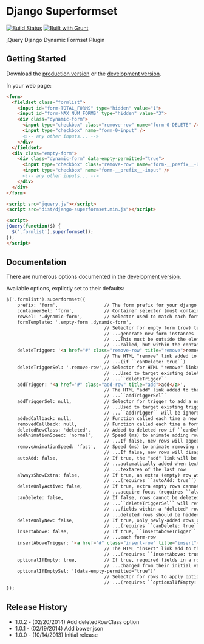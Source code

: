 # Django Superformset

[![Build Status](https://travis-ci.org/jgerigmeyer/jquery-django-superformset.svg?branch=master)](https://travis-ci.org/jgerigmeyer/jquery-django-superformset)
[![Built with Grunt](https://cdn.gruntjs.com/builtwith.png)](http://gruntjs.com/)

jQuery Django Dynamic Formset Plugin

## Getting Started

Download the [production version][min] or the [development version][max].

[min]: https://raw.github.com/jgerigmeyer/jquery-django-superformset/master/dist/django-superformset.min.js
[max]: https://raw.github.com/jgerigmeyer/jquery-django-superformset/master/dist/django-superformset.js

In your web page:

```html
<form>
  <fieldset class="formlist">
    <input id="form-TOTAL_FORMS" type="hidden" value="1">
    <input id="form-MAX_NUM_FORMS" type="hidden" value="3">
    <div class="dynamic-form">
      <input type="checkbox" class="remove-row" name="form-0-DELETE" />
      <input type="checkbox" name="form-0-input" />
      <!-- any other inputs... -->
    </div>
  </fieldset>
  <div class="empty-form">
    <div class="dynamic-form" data-empty-permitted="true">
      <input type="checkbox" class="remove-row" name="form-__prefix__-DELETE" />
      <input type="checkbox" name="form-__prefix__-input" />
      <!-- any other inputs... -->
    </div>
  </div>
</form>

<script src="jquery.js"></script>
<script src="dist/django-superformset.min.js"></script>

<script>
jQuery(function($) {
  $('.formlist').superformset();
});
</script>
```

## Documentation

There are numerous options documented in the [development version].

Available options, explictly set to their defaults:

```html
$('.formlist').superformset({
    prefix: 'form',                 // The form prefix for your django formset
    containerSel: 'form',           // Container selector (must contain rows and formTemplate)
    rowSel: '.dynamic-form',        // Selector used to match each form (row) in a formset
    formTemplate: '.empty-form .dynamic-form',
                                    // Selector for empty form (row) template to be cloned to
                                    // ...generate new form instances
                                    // ...This must be outside the element on which ``formset`` is
                                    // ...called, but within the containerSel
    deleteTrigger: '<a href="#" class="remove-row" title="remove">remove</a>',
                                    // The HTML "remove" link added to the end of each form-row
                                    // ...(if ``canDelete: true``)
    deleteTriggerSel: '.remove-row',// Selector for HTML "remove" links
                                    // ...Used to target existing delete-trigger, or to target
                                    // ...``deleteTrigger``
    addTrigger: '<a href="#" class="add-row" title="add">add</a>',
                                    // The HTML "add" link added to the end of all forms if no
                                    // ...``addTriggerSel``
    addTriggerSel: null,            // Selector for trigger to add a new row, if already in markup
                                    // ...Used to target existing trigger; if provided,
                                    // ...``addTrigger`` will be ignored
    addedCallback: null,            // Function called each time a new form row is added
    removedCallback: null,          // Function called each time a form row is deleted
    deletedRowClass: 'deleted',     // Added to deleted row if ``canDelete: false``
    addAnimationSpeed: 'normal',    // Speed (ms) to animate adding rows
                                    // ...If false, new rows will appear without animation
    removeAnimationSpeed: 'fast',   // Speed (ms) to animate removing rows
                                    // ...If false, new rows will disappear without animation
    autoAdd: false,                 // If true, the "add" link will be removed, and a row will be
                                    // ...automatically added when text is entered in the final
                                    // ...textarea of the last row
    alwaysShowExtra: false,         // If true, an extra (empty) row will always be displayed
                                    // ...(requires ``autoAdd: true``)
    deleteOnlyActive: false,        // If true, extra empty rows cannot be removed until they
                                    // ...acquire focus (requires ``alwaysShowExtra: true``)
    canDelete: false,               // If false, rows cannot be deleted (removed from the DOM).
                                    // ...``deleteTriggerSel`` will remove ``required`` attr from
                                    // ...fields within a "deleted" row
                                    // ...deleted rows should be hidden via CSS
    deleteOnlyNew: false,           // If true, only newly-added rows can be deleted
                                    // ...(requires ``canDelete: true``)
    insertAbove: false,             // If true, ``insertAboveTrigger`` will be added to the end of
                                    // ...each form-row
    insertAboveTrigger: '<a href="#" class="insert-row" title="insert">insert</a>',
                                    // The HTML "insert" link add to the end of each form-row
                                    // ...(requires ``insertAbove: true``)
    optionalIfEmpty: true,          // If true, required fields in a row will be optional until
                                    // ...changed from their initial values
    optionalIfEmptySel: '[data-empty-permitted="true"]'
                                    // Selector for rows to apply optionalIfEmpty logic
                                    // ...(requires ``optionalIfEmpty: true``)
});
```

[development version]: https://raw.github.com/jgerigmeyer/jquery-django-superformset/master/dist/django-superformset.js

## Release History

* 1.0.2 - (02/20/2014) Add deletedRowClass option
* 1.0.1 - (02/19/2014) Add bower.json
* 1.0.0 - (10/14/2013) Initial release
